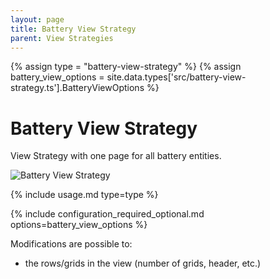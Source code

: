 ```yaml
---
layout: page
title: Battery View Strategy
parent: View Strategies
---
```


{% assign type = "battery-view-strategy" %}
{% assign battery_view_options = site.data.types['src/battery-view-strategy.ts'].BatteryViewOptions %}

# Battery View Strategy

View Strategy with one page for all battery entities.

![Battery View Strategy](/strategy-pack/assets/battery/battery-view-strategy.png "Battery View Strategy")

{% include usage.md type=type %}

{% include configuration_required_optional.md options=battery_view_options %}

Modifications are possible to:

- the rows/grids in the view (number of grids, header, etc.)
